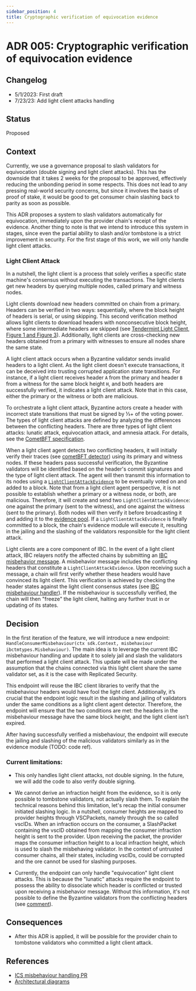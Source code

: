 ```yaml
---
sidebar_position: 4
title: Cryptographic verification of equivocation evidence
---
```

# ADR 005: Cryptographic verification of equivocation evidence

## Changelog
* 5/1/2023: First draft
* 7/23/23: Add light client attacks handling

## Status

Proposed

## Context

Currently, we use a governance proposal to slash validators for equivocation (double signing and light client attacks). This has the downside that it takes 2 weeks for the proposal to be approved, effectively reducing the unbonding period in some respects. This does not lead to any pressing real-world security concerns, but since it involves the basis of proof of stake, it would be good to get consumer chain slashing back to parity as soon as possible.

This ADR proposes a system to slash validators automatically for equivocation, immediately upon the provider chain's receipt of the evidence. Another thing to note is that we intend to introduce this system in stages, since even the partial ability to slash and/or tombstone is a strict improvement in security.
For the first stage of this work, we will only handle light client attacks.

### Light Client Attack

In a nutshell, the light client is a process that solely verifies a specific state machine's
consensus without executing the transactions. The light clients get new headers by querying
multiple nodes, called primary and witness nodes. 

Light clients download new headers committed on chain from a primary. Headers can be verified in two ways: sequentially,
where the block height of headers is serial, or using skipping. This second verification method allows light clients to download headers
with nonconsecutive block height, where some intermediate headers are skipped (see [Tendermint Light Client, Figure 1 and Figure 3](https://arxiv.org/pdf/2010.07031.pdf)).
Additionally, light clients are cross-checking new headers obtained from a primary with witnesses to ensure all nodes share the same state.

A light client attack occurs when a Byzantine validator sends invalid headers to a light client.
As the light client doesn't execute transactions, it can be deceived into trusting corrupted application state transitions.
For instance, if a light client receives header `A` from the primary and header `B` from a witness for the same block height `H`,
and both headers are successfully verified, it indicates a light client attack.
Note that in this case, either the primary or the witness or both are malicious.

To orchestrate a light client attack, Byzantine actors create a header with incorrect state transitions that must be signed by ⅓+ of the voting power.
The types of light client attacks are defined by analyzing the differences between the conflicting headers.
There are three types of light client attacks: lunatic attack, equivocation attack, and amnesia attack. 
For details, see the [CometBFT specification](https://github.com/cometbft/cometbft/blob/main/spec/light-client/attacks/notes-on-evidence-handling.md#evidence-handling).

When a light client agent detects two conflicting headers, it will initially verify their traces (see [cometBFT detector](https://github.com/cometbft/cometbft/blob/2af25aea6cfe6ac4ddac40ceddfb8c8eee17d0e6/light/detector.go#L28)) using its primary and witness nodes.
If these headers pass successful verification, the Byzantine validators will be identified based on the header's commit signatures
and the type of light client attack. The agent will then transmit this information to its nodes using a [`LightClientAttackEvidence`](https://github.com/cometbft/cometbft/blob/feed0ddf564e113a840c4678505601256b93a8bc/docs/architecture/adr-047-handling-evidence-from-light-client.md) to be eventually voted on and added to a block.
Note that from a light client agent perspective, it is not possible to establish whether a primary or a witness node, or both, are malicious.
 Therefore, it will create and send two `LightClientAttackEvidence`: one against the primary (sent to the witness), and one against the witness (sent to the primary).
  Both nodes will then verify it before broadcasting it and adding it to the [evidence pool](https://github.com/cometbft/cometbft/blob/2af25aea6cfe6ac4ddac40ceddfb8c8eee17d0e6/evidence/pool.go#L28).
If a `LightClientAttackEvidence` is finally committed to a block, the chain's evidence module will execute it, resulting in the jailing and the slashing of the validators responsible for the light client attack.


Light clients are a core component of IBC. In the event of a light client attack, IBC relayers notify the affected chains by submitting an [IBC misbehavior message]((https://github.com/cosmos/ibc-go/blob/2b7c969066fbcb18f90c7f5bd256439ca12535c7/proto/ibc/lightclients/tendermint/v1/tendermint.proto#L79)).
A misbehavior message includes the conflicting headers that constitute a `LightClientAttackEvidence`. Upon receiving such a message,
a chain will first verify whether these headers would have convinced its light client. This verification is achieved by checking
the header states against the light client consensus states (see [IBC misbehaviour handler](https://github.com/cosmos/ibc-go/blob/2b7c969066fbcb18f90c7f5bd256439ca12535c7/modules/light-clients/07-tendermint/types/misbehaviour_handle.go#L101)). If the misbehaviour is successfully verified, the chain will then "freeze" the
light client, halting any further trust in or updating of its states.


## Decision

In the first iteration of the feature, we will introduce a new endpoint: `HandleConsumerMisbehaviour(ctx sdk.Context, misbehaviour ibctmtypes.Misbehaviour)`.
The main idea is to leverage the current IBC misbehaviour handling and update it to solely jail and slash the validators that
performed a light client attack. This update will be made under the assumption that the chains connected via this light client
share the same validator set, as it is the case with Replicated Security. 

This endpoint will reuse the IBC client libraries to verify that the misbehaviour headers would have fool the light client.
Additionally, it’s crucial that the endpoint logic result in the slashing and jailing of validators under the same conditions
as a light client agent detector. Therefore, the endpoint will ensure that the two conditions are met:
the headers in the misbehaviour message have the same block height, and
the light client isn’t expired.

After having successfully verified a misbehaviour, the endpoint will execute the jailing and slashing of the malicious validators similarly as in the evidence module (TODO: code ref). 

### Current limitations:

- This only handles light client attacks, not double signing. In the future, we will add the code to also verify double signing.

- We cannot derive an infraction height from the evidence, so it is only possible to tombstone validators, not actually slash them.
To explain the technical reasons behind this limitation, let's recap the initial consumer initiated slashing logic.
In a nutshell, consumer heights are mapped to provider heights through VSCPackets, namely through the so called vscIDs.
When an infraction occurs on the consumer, a SlashPacket containing the vscID obtained from mapping the consumer infraction height
is sent to the provider. Upon receiving the packet, the provider maps the consumer infraction height to a local infraction height,
which is used to slash the misbehaving validator. In the context of untrusted consumer chains, all their states, including vscIDs,
could be corrupted and the ore cannot be used for slashing purposes.

- Currently, the endpoint can only handle "equivocation" light client attacks. This is because the "lunatic" attacks require the endpoint to possess the ability to dissociate which header is conflicted or trusted upon receiving a misbehavior message. Without this information, it's not possible to define the Byzantine validators from the conflicting headers (see [comment](https://github.com/cosmos/interchain-security/pull/826#discussion_r1268668684)).


## Consequences
- After this ADR is applied, it will be possible for the provider chain to tombstone validators who committed a light client attack.


## References

* [ICS misbehaviour handling PR](https://github.com/cosmos/interchain-security/pull/826)
* [Architectural diagrams](https://docs.google.com/document/d/1fe1uSJl1ZIYWXoME3Yf4Aodvz7V597Ric875JH-rigM/edit#heading=h.rv4t8i6d6jfn)
